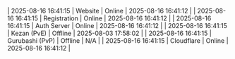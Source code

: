 | 2025-08-16 16:41:15 | Website | Online | 2025-08-16 16:41:12 |
| 2025-08-16 16:41:15 | Registration | Online | 2025-08-16 16:41:12 |
| 2025-08-16 16:41:15 | Auth Server | Online | 2025-08-16 16:41:12 |
| 2025-08-16 16:41:15 | Kezan (PvE) | Offline | 2025-08-03 17:58:02 |
| 2025-08-16 16:41:15 | Gurubashi (PvP) | Offline | N/A |
| 2025-08-16 16:41:15 | Cloudflare | Online | 2025-08-16 16:41:12 |
